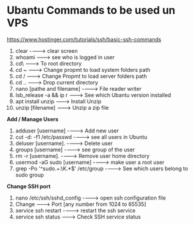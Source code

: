 # **Ubantu Commands to be used un VPS**  

https://www.hostinger.com/tutorials/ssh/basic-ssh-commands

1. clear  ----> clear screen
2. whoami    ---> see who is logged in user
3. cd\ ---> To root directory
4. cd ~ ---> Change propmt to load system folders path
5. cd / ---> Change Propmt to load server folders path
6. cd ..  ---> Drop current directory
7. nano [pathe and filename] ----> File reader writer 
8. lsb_release -a && ip r  ---> See which Ubantu version installed 
9. apt install unzip ---> Install Unzip
10. unzip [filename] ---> Unzip a zip file
   
**Add / Manage Users**  
1. adduser [username]   ----> Add new user
2. cut -d: -f1 /etc/passwd    ----> see all users in Ubuntu
3. deluser [username]. ----> Delete user 
4. groups [username]     ----> see group of the user
5. rm -r [username].  ----> Remove user home directory 
6. usermod -aG sudo [username] ----> make user a root user
7. grep -Po '^sudo.+:\K.*$' /etc/group    ----> See which users belong to sudo group 

**Change SSH port**  
1. nano /etc/ssh/sshd_config  ----> open ssh configuration file
2. Change ---> Port [any number from 1024 to 65535]
3. service ssh restart  ----> restart the ssh service
4. service ssh status  ---> Check SSH service status